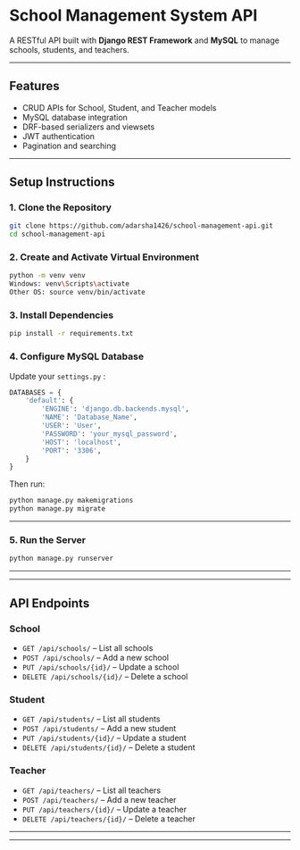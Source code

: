 
# School Management System API

A RESTful API built with **Django REST Framework** and **MySQL** to manage schools, students, and teachers.

---

##  Features

-  CRUD APIs for School, Student, and Teacher models  
-  MySQL database integration  
-  DRF-based serializers and viewsets  
-  JWT authentication  
-   Pagination and searching 
---

## Setup Instructions

### 1. Clone the Repository
```bash
git clone https://github.com/adarsha1426/school-management-api.git
cd school-management-api
```

### 2. Create and Activate Virtual Environment
```bash
python -m venv venv
Windows: venv\Scripts\activate
Other OS: source venv/bin/activate  
```

### 3. Install Dependencies
```bash
pip install -r requirements.txt
```

### 4. Configure MySQL Database
Update your `settings.py` :
```python
DATABASES = {
    'default': {
        'ENGINE': 'django.db.backends.mysql',
        'NAME': 'Database_Name',
        'USER': 'User',
        'PASSWORD': 'your_mysql_password',
        'HOST': 'localhost',
        'PORT': '3306',
    }
}
```
Then run:
```bash
python manage.py makemigrations
python manage.py migrate
```

---

### 5. Run the Server
```bash
python manage.py runserver
```

---
---

## API Endpoints

###  School
- `GET /api/schools/` – List all schools  
- `POST /api/schools/` – Add a new school  
- `PUT /api/schools/{id}/` – Update a school  
- `DELETE /api/schools/{id}/` – Delete a school  

### Student
- `GET /api/students/` – List all students  
- `POST /api/students/` – Add a new student  
- `PUT /api/students/{id}/` – Update a student  
- `DELETE /api/students/{id}/` – Delete a student  

### Teacher
- `GET /api/teachers/` – List all teachers  
- `POST /api/teachers/` – Add a new teacher  
- `PUT /api/teachers/{id}/` – Update a teacher  
- `DELETE /api/teachers/{id}/` – Delete a teacher  

---
---

